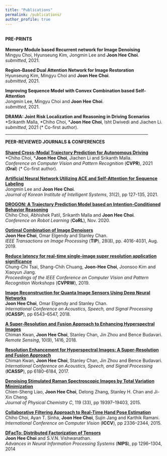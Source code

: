 ```yaml
---
title: "Publications"
permalink: /publications/
author_profile: true
---
```


<br> <b> <x-large>PRE-PRINTS</x-large> </b> <br> <br>
<b>Memory Module based Recurrent network for Image Denoising</b> <br>
Mingyu Choi, Hyunseung Kim, Jongmin Lee and <b>Joon Hee Choi</b>. <br>
<i>submitted</i>, 2021.

<b>Region-Based Dual Attention Network for Image Restoration</b> <br>
Hyunseung Kim, Mingyu Choi and <b>Joon Hee Choi</b>. <br>
<i>submitted</i>, 2021.

<b>Improving Sequence Model with Convex Combination based Self-Attention</b> <br>
Jongmin Lee, Mingyu Choi and <b>Joon Hee Choi</b>. <br>
<i>submitted</i>, 2021.

<b>DRAMA: Joint Risk Localization and Reasoning in Driving Scenarios</b> <br>
\*Srikanth Malla, \*Chiho Choi, \*<b>Joon Hee Choi</b>, Isht Dwivedi and Jiachen Li. <br>
<i>submitted</i>, 2021 (\* Co-first author).

<hr size="3" width="90%" align="center" color="gray">

<b> <x-large>PEER-REVIEWED JOURNALS & CONFERENCES</x-large> </b> <br> <br>
<b>[Shared Cross-Modal Trajectory Prediction for Autonomous Driving](https://openaccess.thecvf.com/content/CVPR2021/papers/Choi_Shared_Cross-Modal_Trajectory_Prediction_for_Autonomous_Driving_CVPR_2021_paper.pdf)</b> <br>
\*Chiho Choi, \*<b>Joon Hee Choi</b>, Jiachen Li and Srikanth Malla. <br>
<i>Conference on Computer Vision and Pattern Recognition</i> (<b>CVPR</b>), 2021  (<b>Oral</b>) (\* Co-first author).

<b>[Artificial Neural Network Utilizing ACE and Self-Attention for Sequence Labeling](https://www.kci.go.kr/kciportal/ci/sereArticleSearch/ciSereArtiView.kci?sereArticleSearchBean.artiId=ART002711398)</b> <br>
Jongmin Lee and <b>Joon Hee Choi</b>. <br>
<i>Journal of Korean Institute of Intelligent Systems</i>, 31(2), pp 127-135, 2021.

<b>[DROGON: A Trajectory Prediction Model based on Intention-Conditioned Behavior Reasoning](https://corlconf.github.io/paper_18/)</b> <br>
Chiho Choi, Abhishek Patil, Srikanth Malla and <b>Joon Hee Choi</b>. <br>
<i>Conference on Robot Learning</i> (<b>CoRL</b>), Nov. 2020.

<b>[Optimal Combination of Image Denoisers](https://ieeexplore.ieee.org/document/8663454)</b> <br>
<b>Joon Hee Choi</b>, Omar Elgendy and Stanley Chan. <br>
<i>IEEE Transactions on Image Processing</i> (<b>TIP</b>), 28(8), pp. 4016-4031, Aug. 2019.

<b>[Reduce latency for real-time single-image super resolution application significance](http://openaccess.thecvf.com/content_CVPRW_2019/html/NTIRE/Cai_NTIRE_2019_Challenge_on_Real_Image_Super-Resolution_Methods_and_Results_CVPRW_2019_paper.html)</b> <br>
Chung-Chi Tsai, Shang-Chih Chuang, <b>Joon-Hee Choi</b>, Joonsoo Kim and Xiaoyun Jiang. <br>
<i>Proceedings of the IEEE Conference on Computer Vision and Pattern Recognition Workshops</i> (<b>CVPRW</b>), 2019.

<b>[Image Reconstruction for Quanta Image Sensors Using Deep Neural Networks](https://ieeexplore.ieee.org/document/8461685)</b> <br>
<b>Joon Hee Choi</b>, Omar Elgendy and Stanley Chan. <br>
<i>International Conference on Acoustics, Speech, and Signal Processing</i> (<b>ICASSP</b>), pp 6543–6547, 2018.

<b>[A Super-Resolution and Fusion Approach to Enhancing Hyperspectral Images](http://www.mdpi.com/2072-4292/10/9/1416)</b> <br>
Chiman Kwan, <b>Joon Hee Choi</b>, Stanley Chan, Jin Zhou and Bence Budavari. <br>
<i>Remote Sensing</i>, 10(9), 1416, 2018.

<b>[Resolution Enhancement for Hyperspectral Images: A Super-Resolution and Fusion Approach](https://ieeexplore.ieee.org/document/7953344)</b> <br>
Chiman Kwan, <b>Joon Hee Choi</b>, Stanley Chan, Jin Zhou and Bence Budavari. <br>
<i>International Conference on Acoustics, Speech, and Signal Processing</i> (<b>ICASSP</b>), pp 6180–6184, 2017.

<b>[Denoising Stimulated Raman Spectroscopic Images by Total Variation Minimization](http://pubs.acs.org/doi/abs/10.1021/acs.jpcc.5b06980)</b> <br>
Chien-Sheng Liao, <b>Joon Hee Choi</b>, Delong Zhang, Stanley H. Chan and Ji-Xin Cheng. <br>
<i>Journal of Physical Chemistry C</i>, 119 (33), pp 19397–19403, 2015.

<b>[Collaborative Filtering Approach to Real-Time Hand Pose Estimation](https://www.cv-foundation.org/openaccess/content_iccv_2015/papers/Choi_A_Collaborative_Filtering_ICCV_2015_paper.pdf)</b> <br>
Chiho Choi, Ayan T. Sinha, <b>Joon Hee Choi</b>, Sujin Jang and Karthik Ramani. <br>
<i>International Conference on Computer Vision</i> (<b>ICCV</b>), pp 2336–2344, 2015.

<b>[DFacTo: Distributed Factorization of Tensors](https://papers.nips.cc/paper/5395-dfacto-distributed-factorization-of-tensors)</b> <br>
<b>Joon Hee Choi</b> and S.V.N. Vishwanathan. <br>
<i>Advances in Neural Information Processing Systems</i> (<b>NIPS</b>), pp 1296–1304, 2014
